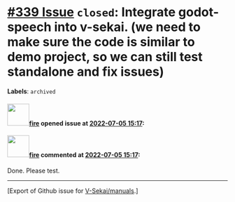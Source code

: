 # [\#339 Issue](https://github.com/V-Sekai/manuals/issues/339) `closed`: Integrate godot-speech into v-sekai. (we need to make sure the code is similar to demo project, so we can still test standalone and fix issues)
**Labels**: `archived`


#### <img src="https://avatars.githubusercontent.com/u/32321?u=c2e06a3d2b49a467aa907e54aa259516440267cc&v=4" width="50">[fire](https://github.com/fire) opened issue at [2022-07-05 15:17](https://github.com/V-Sekai/manuals/issues/339):



#### <img src="https://avatars.githubusercontent.com/u/32321?u=c2e06a3d2b49a467aa907e54aa259516440267cc&v=4" width="50">[fire](https://github.com/fire) commented at [2022-07-05 15:17](https://github.com/V-Sekai/manuals/issues/339#issuecomment-1175182390):

Done. Please test.


-------------------------------------------------------------------------------



[Export of Github issue for [V-Sekai/manuals](https://github.com/V-Sekai/manuals).]
